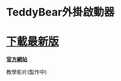 # TeddyBear外掛啟動器
# **[下載最新版](https://github.com/Bearshenmin/TeddyBear_Luncher/releases)**

**[官方網站](https://bearshenmin.github.io/)**

教學影片(製作中)